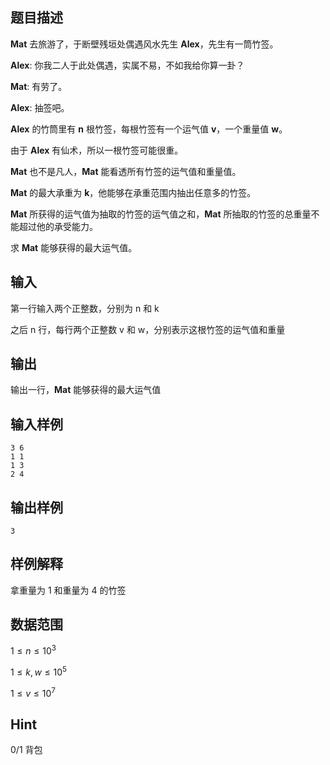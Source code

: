 ## 题目描述

**Mat** 去旅游了，于断壁残垣处偶遇风水先生 **Alex**，先生有一筒竹签。

**Alex**: 你我二人于此处偶遇，实属不易，不如我给你算一卦？

**Mat**: 有劳了。

**Alex**: 抽签吧。

**Alex** 的竹筒里有 **n** 根竹签，每根竹签有一个运气值 **v**，一个重量值 **w**。

由于 **Alex** 有仙术，所以一根竹签可能很重。

**Mat** 也不是凡人，**Mat** 能看透所有竹签的运气值和重量值。

**Mat** 的最大承重为 **k**，他能够在承重范围内抽出任意多的竹签。

**Mat** 所获得的运气值为抽取的竹签的运气值之和，**Mat** 所抽取的竹签的总重量不能超过他的承受能力。

求 **Mat** 能够获得的最大运气值。

## 输入

第一行输入两个正整数，分别为 n 和 k

之后 n 行，每行两个正整数 v 和 w，分别表示这根竹签的运气值和重量

## 输出

输出一行，**Mat** 能够获得的最大运气值

## 输入样例

    3 6
    1 1
    1 3
    2 4

## 输出样例

    3

## 样例解释

拿重量为 1 和重量为 4 的竹签

## 数据范围

$1\leq n \leq 10^3$

$1\leq k,w \leq 10^5$

$1\leq v \leq 10^7$

## Hint

0/1 背包
